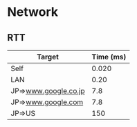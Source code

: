 # Network


## RTT

| Target | Time (ms) |
|--------|-----------|
| Self   | 0.020     |
| LAN    | 0.20         |
| JP=\>www.google.co.jp  | 7.8          |
| JP=\>www.google.com  | 7.8     |
| JP=\>US  | 150          |

